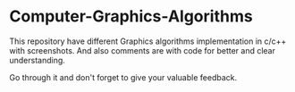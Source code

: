 # Computer-Graphics-Algorithms
This repository have different Graphics algorithms implementation in c/c++ with screenshots.
And also comments are with code for better and clear understanding.

Go through it and don't forget to give your valuable feedback. 
